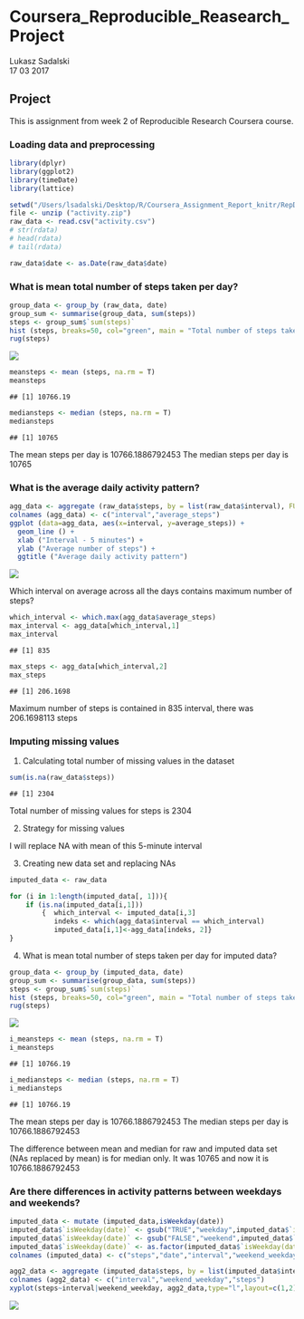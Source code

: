 # Coursera_Reproducible_Reasearch_Project
Lukasz Sadalski  
17 03 2017  



## Project

This is assignment from week 2 of Reproducible Research Coursera course.

### Loading data and preprocessing


```r
library(dplyr)
library(ggplot2)
library(timeDate)
library(lattice)
```


```r
setwd("/Users/lsadalski/Desktop/R/Coursera_Assignment_Report_knitr/RepData_PeerAssessment1")
file <- unzip ("activity.zip")
raw_data <- read.csv("activity.csv")
# str(rdata)
# head(rdata)
# tail(rdata)

raw_data$date <- as.Date(raw_data$date)
```

### What is mean total number of steps taken per day?



```r
group_data <- group_by (raw_data, date)
group_sum <- summarise(group_data, sum(steps))
steps <- group_sum$`sum(steps)`
hist (steps, breaks=50, col="green", main = "Total number of steps taken each day", xlab = "Number of steps")
rug(steps)
```

![](CourseraRepRes_project_files/figure-html/unnamed-chunk-3-1.png)<!-- -->

```r
meansteps <- mean (steps, na.rm = T)
meansteps
```

```
## [1] 10766.19
```

```r
mediansteps <- median (steps, na.rm = T)
mediansteps
```

```
## [1] 10765
```

The mean steps per day is 10766.1886792453
The median steps per day is 10765 

### What is the average daily activity pattern?


```r
agg_data <- aggregate (raw_data$steps, by = list(raw_data$interval), FUN="mean", na.rm = TRUE)
colnames (agg_data) <- c("interval","average_steps")
ggplot (data=agg_data, aes(x=interval, y=average_steps)) +
  geom_line () +
  xlab ("Interval - 5 minutes") +
  ylab ("Average number of steps") +
  ggtitle ("Average daily activity pattern")
```

![](CourseraRepRes_project_files/figure-html/unnamed-chunk-4-1.png)<!-- -->

Which interval on average across all the days contains maximum number of steps?


```r
which_interval <- which.max(agg_data$average_steps)
max_interval <- agg_data[which_interval,1]
max_interval
```

```
## [1] 835
```

```r
max_steps <- agg_data[which_interval,2]
max_steps
```

```
## [1] 206.1698
```

Maximum number of steps is contained in 835 interval, there was 206.1698113 steps

### Imputing missing values

1. Calculating total number of missing values in the dataset


```r
sum(is.na(raw_data$steps))
```

```
## [1] 2304
```

Total number of missing values for steps is 2304

2. Strategy for missing values 

I will replace NA with mean of this 5-minute interval 

3. Creating new data set and replacing NAs


```r
imputed_data <- raw_data

for (i in 1:length(imputed_data[, 1])){
    if (is.na(imputed_data[i,1]))
        {  which_interval <- imputed_data[i,3]
           indeks <- which(agg_data$interval == which_interval)
           imputed_data[i,1]<-agg_data[indeks, 2]}
}
```

4. What is mean total number of steps taken per day for imputed data? 


```r
group_data <- group_by (imputed_data, date)
group_sum <- summarise(group_data, sum(steps))
steps <- group_sum$`sum(steps)`
hist (steps, breaks=50, col="green", main = "Total number of steps taken each day", xlab = "Number of steps")
rug(steps)
```

![](CourseraRepRes_project_files/figure-html/unnamed-chunk-8-1.png)<!-- -->

```r
i_meansteps <- mean (steps, na.rm = T)
i_meansteps
```

```
## [1] 10766.19
```

```r
i_mediansteps <- median (steps, na.rm = T)
i_mediansteps
```

```
## [1] 10766.19
```

The mean steps per day is 10766.1886792453
The median steps per day is 10766.1886792453 

The difference between mean and median for raw and imputed data set (NAs replaced by mean) is for median only.
It was 10765 and now it is 10766.1886792453

### Are there differences in activity patterns between weekdays and weekends?


```r
imputed_data <- mutate (imputed_data,isWeekday(date))
imputed_data$`isWeekday(date)` <- gsub("TRUE","weekday",imputed_data$`isWeekday(date)`)
imputed_data$`isWeekday(date)` <- gsub("FALSE","weekend",imputed_data$`isWeekday(date)`)
imputed_data$`isWeekday(date)` <- as.factor(imputed_data$`isWeekday(date)`)
colnames (imputed_data) <- c("steps","date","interval","weekend_weekday")

agg2_data <- aggregate (imputed_data$steps, by = list(imputed_data$interval, imputed_data$weekend_weekday), FUN="mean", na.rm = TRUE)
colnames (agg2_data) <- c("interval","weekend_weekday","steps")
xyplot(steps~interval|weekend_weekday, agg2_data,type="l",layout=c(1,2), xlab="Interval - 5 minutes", ylab="Average number of steps", main = "Differences in average number of steps on weekend vs weekdays")
```

![](CourseraRepRes_project_files/figure-html/unnamed-chunk-9-1.png)<!-- -->
